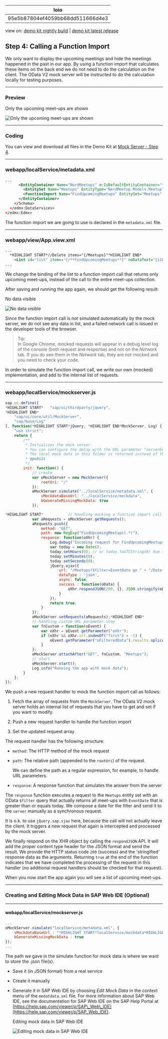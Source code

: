 <!-- loio95e5b87804ef4059bb68dd511666d4e3 -->

| loio |
| -----|
| 95e5b87804ef4059bb68dd511666d4e3 |

<div id="loio">

view on: [demo kit nightly build](https://openui5nightly.hana.ondemand.com/#/topic/95e5b87804ef4059bb68dd511666d4e3) | [demo kit latest release](https://openui5.hana.ondemand.com/#/topic/95e5b87804ef4059bb68dd511666d4e3)</div>

## Step 4: Calling a Function Import

We only want to display the upcoming meetings and hide the meetings happened in the past in our app. By using a function import that calculates these items on the back end we do not need to do the calculation on the client. The OData V2 mock server will be instructed to do the calculation locally for testing purposes.

***

### Preview

   
  
Only the upcoming meet-ups are shown<a name="loio95e5b87804ef4059bb68dd511666d4e3__fig_zrh_5mq_st"/>

 ![](loio8f2176b473a54bbd87e8287732e4eb8e_HiRes.png "Only the upcoming meet-ups are shown") 

***

### Coding

You can view and download all files in the Demo Kit at [Mock Server - Step 4](https://openui5.hana.ondemand.com/explored.html#/sample/sap.ui.core.tutorial.mockserver.04/preview).

***

### webapp/localService/metadata.xml

``` xml
... 
      <EntityContainer Name="NerdMeetups" m:IsDefaultEntityContainer="true">
        <EntitySet Name="Meetups" EntityType="NerdMeetup.Models.Meetup" />
        <FunctionImport Name="FindUpcomingMeetups" EntitySet="Meetups" ReturnType="Collection(NerdMeetup.Models.Meetup)" m:HttpMethod="GET" />
      </EntityContainer>
    </Schema>
  </edmx:DataServices>
</edmx:Edmx>
```

The function import we are going to use is declared in the `metadata.xml` file.

***

### webapp/view/App.view.xml

``` xml
...
  *HIGHLIGHT START*//Delete items="{/Meetups}"*HIGHLIGHT END*
	<List id="list" items="{/**FindUpcomingMeetups**}" noDataText="{i18n>noDataText}"> 
...
```

We change the binding of the list to a function import call that returns only upcoming meet-ups, instead of the call to the entire meet-ups collection.

After saving and running the app again, we should get the following result:

   
  
No data visible<a name="loio95e5b87804ef4059bb68dd511666d4e3__fig_mm2_tnq_st"/>

 ![](loio4992f37e491c432995eaae0712ba1a59_HiRes.png "No data visible") 

Since the function import call is not simulated automatically by the mock server, we do not see any data in list, and a failed network call is issued in the developer tools of the browser.

> Tip:  
> In Google Chrome, mocked requests will appear in a debug level log of the console \(both request and response\) and not on the *Network* tab. If you do see them in the *Network* tab, they are not mocked and you need to check your code.

In order to simulate the function import call, we write our own \(mocked\) implementation, and add to the internal list of requests.

***

### webapp/localService/mockserver.js

``` js
sap.ui.define([
*HIGHLIGHT START*	"sap/ui/thirdparty/jquery",
*HIGHLIGHT END*
	"sap/ui/core/util/MockServer",
	"sap/base/Log"
], function(*HIGHLIGHT START*jQuery, *HIGHLIGHT END*MockServer, Log) {
	"use strict";
	return {
		/**
		 * Initializes the mock server.
		 * You can configure the delay with the URL parameter "serverDelay".
		 * The local mock data in this folder is returned instead of the real data for testing.
		 * @public
		 */
		init: function() {
			// create
			var oMockServer = new MockServer({
				rootUri: "/"
			});
			oMockServer.simulate("../localService/metadata.xml", {
				sMockdataBaseUrl: "../localService/mockdata",
				bGenerateMissingMockData: true
			});

*HIGHLIGHT START*			// handling mocking a function import call step
			var aRequests = oMockServer.getRequests();
			aRequests.push({
				method: "GET",
				path: new RegExp("FindUpcomingMeetups(.*)"),
				response: function(oXhr) {
					Log.debug("Incoming request for FindUpcomingMeetups");
					var today = new Date();
					today.setHours(0); // or today.toUTCString(0) due to timezone differences
					today.setMinutes(0);
					today.setSeconds(0);
					jQuery.ajax({
						url: "/Meetups?$filter=EventDate ge " + "/Date(" + today.getTime() + ")/",
						dataType : 'json',
						async: false,
						success : function(oData) {
							oXhr.respondJSON(200, {}, JSON.stringify(oData));
						}
					});
					return true;
				}
			});
			oMockServer.setRequests(aRequests);*HIGHLIGHT END*
			// handling custom URL parameter step
			var fnCustom = function(oEvent) {
				var oXhr = oEvent.getParameter("oXhr");
				if (oXhr && oXhr.url.indexOf("first") > -1) {
					oEvent.getParameter("oFilteredData").results.splice(3, 100);
				}
			};
			oMockServer.attachAfter("GET", fnCustom, "Meetups");
			// start
			oMockServer.start();
			Log.info("Running the app with mock data");
		}
	};
});
```

We push a new request handler to mock the function import call as follows:

1.  Fetch the array of requests from the `MockServer`. The OData V2 mock server holds an internal list of requests that you have to get and set if you want to modify.

2.  Push a new request handler to handle the function import

3.  Set the updated request array


The request handler has the following structure:

-   `method`: The HTTP method of the mock request

-   `path`: The relative path \(appended to the `rootUri`\) of the request.

    We can define the path as a regular expression, for example, to handle URL parameters.

-   `response`: A response function that simulates the answer from the server

The `response` function executes a request to the `Meetups` entity set with an OData `$filter` query that actually returns all meet-ups with `EventDate` that is greater than or equals today. We compose a date for the filter and send it to the `server` manually as a synchronous request.

It is o.k. to use `jQuery.sap.sjax` here, because the call will not actually leave the client. It triggers a new request that again is intercepted and processed by the mock server.

We finally respond on the XHR object by calling the `respondJSON` API. It will add the proper content type header for the JSON format and send the result. We provide the HTTP status code `200` \(success\) and the 'stringified' response data as the arguments. Returning `true` at the end of the function indicates that we have completed the processing of the request in this handler \(no additional request handlers should be checked for that request\).

When you now start the app again you will see a list of upcoming meet-ups.

***

### Creating and Editing Mock Data in SAP Web IDE \(Optional\)

***

#### webapp/localService/mockserver.js

``` js
...
oMockServer.simulate("localService/metadata.xml", {
	sMockdataBaseUrl : "*HIGHLIGHT START*localService/mockdata*HIGHLIGHT END*",
	bGenerateMissingMockData : true
});
...
```

The path we gave in the simulate function for mock data is where we want to store the .json file\(s\).

-   Save it \(in JSON format\) from a real service

-   Create it manually

-   Generate it in SAP Web IDE by choosing *Edit Mock Data* in the context menu of the `medatdata.xml` file. For more information about SAP Web IDE, see the documentation for SAP Web IDE on the SAP Help Portal at [https://help.sap.com/viewer/p/SAP\_Web\_IDE](https://help.sap.com/viewer/p/SAP_Web_IDE).

       
      
    Editing mock data in SAP Web IDE<a name="loio95e5b87804ef4059bb68dd511666d4e3__fig_l2f_bqd_tt"/>

     ![](loio1117f6cfc5ca4f82904904479db79077_HiRes.png "Editing mock data in SAP Web IDE") 


